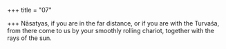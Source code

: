 +++
title = "07"

+++
Nāsatyas, if you are in the far distance, or if you are with the Turvaśa, from there come to us by your smoothly rolling chariot, together with  the rays of the sun.  